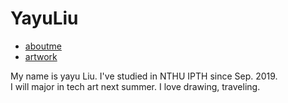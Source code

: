<!DOCTYPE html>

<html>
<head>
  <tytle></tytle>
  
<link href="layout.css" rel="stylesheet" type="text/css">

</head>

<body>

<div id="HEADER">
  <h1>YayuLiu</h1>
</div>


<div id="NAV">
  <ul>
    <li><a href="#">aboutme</a></li>
    <li><a href="#">artwork</a></li>
  </ul>
</div>

<div id="CONTENT">

<p>My name is yayu Liu. I've studied in NTHU IPTH since Sep. 2019.<br >
I will major in tech art next summer. I love drawing, traveling.<br ></p>
</div>

</body>
</html>

